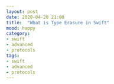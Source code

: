 ```yaml
---
layout: post
date: 2020-04-20 21:00
title:  "What is Type Erasure in Swift"
mood: happy
category: 
- swift
- advanced
- protocols
tags:
- swift
- advanced
- protocols
---
```


